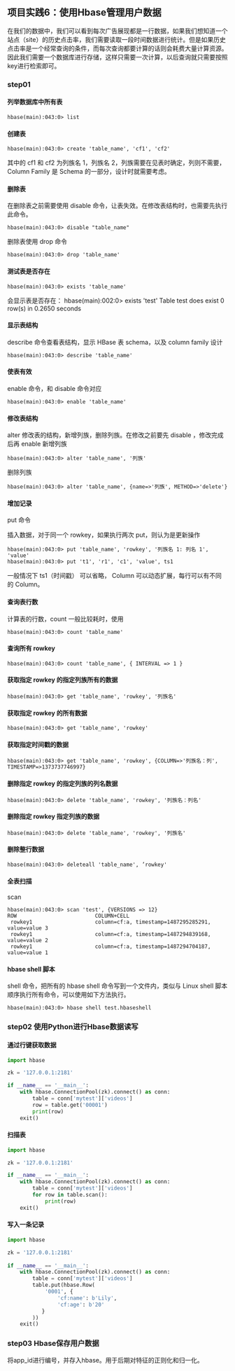 ## 项目实践6：使用Hbase管理用户数据

在我们的数据中，我们可以看到每次广告展现都是一行数据，如果我们想知道一个站点（site）的历史点击率，我们需要读取一段时间数据进行统计。但是如果历史点击率是一个经常查询的条件，而每次查询都要计算的话则会耗费大量计算资源。因此我们需要一个数据库进行存储，这样只需要一次计算，以后查询就只需要按照key进行检索即可。

### step01

#### 列举数据库中所有表
```console
hbase(main):043:0> list
```

#### 创建表
```console
hbase(main):043:0> create 'table_name', 'cf1', 'cf2'
```
其中的 cf1 和 cf2 为列族名 1，列族名 2，列族需要在见表时确定，列则不需要， Column Family 是 Schema 的一部分，设计时就需要考虑。

#### 删除表
在删除表之前需要使用 disable 命令，让表失效。在修改表结构时，也需要先执行此命令。
```console
hbase(main):043:0> disable "table_name"
```
删除表使用 drop 命令
```console
hbase(main):043:0> drop 'table_name'
```

#### 测试表是否存在
```console
hbase(main):043:0> exists 'table_name'
```
会显示表是否存在：
hbase(main):002:0> exists 'test'
Table test does exist
0 row(s) in 0.2650 seconds
#### 显示表结构
describe 命令查看表结构，显示 HBase 表 schema，以及 column family 设计
```console
hbase(main):043:0> describe 'table_name'
```
#### 使表有效
enable 命令，和 disable 命令对应
```console
hbase(main):043:0> enable 'table_name'
```
#### 修改表结构
alter 修改表的结构，新增列族，删除列族。在修改之前要先 disable ，修改完成后再 enable
新增列族
```console
hbase(main):043:0> alter 'table_name', '列族'
```
删除列族
```console
hbase(main):043:0> alter 'table_name', {name=>'列族', METHOD=>'delete'}
```

#### 增加记录
put 命令

插入数据，对于同一个 rowkey，如果执行两次 put，则认为是更新操作
```console
hbase(main):043:0> put 'table_name', 'rowkey', '列族名 1: 列名 1', 'value'
hbase(main):043:0> put 't1', 'r1', 'c1', 'value', ts1 
```
一般情况下 ts1（时间戳） 可以省略， Column 可以动态扩展，每行可以有不同的 Column。
#### 查询表行数
计算表的行数，count 一般比较耗时，使用
```console
hbase(main):043:0> count 'table_name'
```
#### 查询所有 rowkey
```console
hbase(main):043:0> count 'table_name', { INTERVAL => 1 }
```
#### 获取指定 rowkey 的指定列族所有的数据
```console
hbase(main):043:0> get 'table_name', 'rowkey', '列族名'
```
#### 获取指定 rowkey 的所有数据
```console
hbase(main):043:0> get 'table_name', 'rowkey'
```
#### 获取指定时间戳的数据
```console
hbase(main):043:0> get 'table_name', 'rowkey', {COLUMN=>'列族名：列', TIMESTAMP=>1373737746997}
```
#### 删除指定 rowkey 的指定列族的列名数据
```console
hbase(main):043:0> delete 'table_name', 'rowkey', '列族名：列名'
```
#### 删除指定 rowkey 指定列族的数据
```console
hbase(main):043:0> delete 'table_name', 'rowkey', '列族名'
```
#### 删除整行数据
```console
hbase(main):043:0> deleteall 'table_name', ’rowkey'
```
#### 全表扫描
scan
```console
hbase(main):043:0> scan 'test', {VERSIONS => 12}
ROW                         COLUMN+CELL
 rowkey1                    column=cf:a, timestamp=1487295285291, value=value 3
 rowkey1                    column=cf:a, timestamp=1487294839168, value=value 2
 rowkey1                    column=cf:a, timestamp=1487294704187, value=value 1
```
#### hbase shell 脚本
shell 命令，把所有的 hbase shell 命令写到一个文件内，类似与 Linux shell 脚本顺序执行所有命令，可以使用如下方法执行。
```console
hbase(main):043:0> hbase shell test.hbaseshell
```

### step02 使用Python进行Hbase数据读写
#### 通过行键获取数据
```python
import hbase  

zk = '127.0.0.1:2181'  

if __name__ == '__main__':  
    with hbase.ConnectionPool(zk).connect() as conn:  
        table = conn['mytest']['videos']  
        row = table.get('00001')  
        print(row)  
    exit() 
```

#### 扫描表
```python
import hbase  

zk = '127.0.0.1:2181'

if __name__ == '__main__':  
    with hbase.ConnectionPool(zk).connect() as conn:  
        table = conn['mytest']['videos']  
        for row in table.scan():  
            print(row)  
    exit()
```

#### 写入一条记录
```python
import hbase  

zk = '127.0.0.1:2181' 
  
if __name__ == '__main__':  
    with hbase.ConnectionPool(zk).connect() as conn:  
        table = conn['mytest']['videos']  
        table.put(hbase.Row(  
            '0001', {  
                'cf:name': b'Lily',  
                'cf:age': b'20'  
           }  
        ))
    exit()
```

### step03 Hbase保存用户数据
将app_id进行编号，并存入hbase。用于后期对特征的正则化和归一化。
